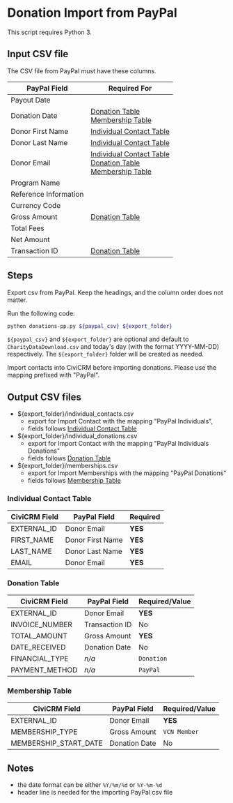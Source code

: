 # Donation Import from PayPal

This script requires Python 3.

## Input CSV file

The CSV file from PayPal must have these columns.

|PayPal Field          |Required For                                                                                                                         |
|----------------------|-------------------------------------------------------------------------------------------------------------------------------------|
|Payout Date           |                                                                                                                                     |
|Donation Date         |[Donation Table](#donation-table)<br/>[Membership Table](#membership-table)                                                          |
|Donor First Name      |[Individual Contact Table](#individual-contact-table)                                                                                |
|Donor Last Name       |[Individual Contact Table](#individual-contact-table)                                                                                |
|Donor Email           |[Individual Contact Table](#individual-contact-table)<br/>[Donation Table](#donation-table)<br/>[Membership Table](#membership-table)|
|Program Name          |                                                                                                                                     |
|Reference Information |                                                                                                                                     |
|Currency Code         |                                                                                                                                     |
|Gross Amount          |[Donation Table](#donation-table)                                                                                                    |
|Total Fees            |                                                                                                                                     |
|Net Amount            |                                                                                                                                     |
|Transaction ID        |[Donation Table](#donation-table)                                                                                                    |

## Steps

Export csv from PayPal. Keep the headings, and the column order does
not matter.

Run the following code:

~~~bash
python donations-pp.py ${paypal_csv} ${export_folder}
~~~

`${paypal_csv}` and `${export_folder}` are optional and default 
to `CharityDataDownload.csv` and today's day (with the format YYYY-MM-DD) 
respectively. The `${export_folder}` folder will be created as needed.

Import contacts into CiviCRM before importing donations. Please use the
mapping prefixed with "PayPal".


## Output CSV files

- ${export_folder}/individual_contacts.csv
	- export for Import Contact with the mapping "PayPal Individuals",
	- fields follows [Individual Contact Table](#individual-contact-table)
- ${export_folder}/individual_donations.csv
	- export for Import Contact with the mapping "PayPal Individuals Donations"
	- fields follows [Donation Table](#donation-table)
- ${export_folder}/memberships.csv
	- export for Import Memberships with the mapping "PayPal Donations"
	- fields follows [Membership Table](#membership-table)

### Individual Contact Table

|CiviCRM Field         |PayPal Field     |Required|
|----------------------|-----------------|--------|
|EXTERNAL_ID           |Donor Email      |**YES** |
|FIRST_NAME            |Donor First Name |**YES** |
|LAST_NAME             |Donor Last Name  |**YES** |
|EMAIL                 |Donor Email      |**YES** |


### Donation Table

|CiviCRM Field  |PayPal Field   |Required/Value|
|---------------|-------------- |--------------|
|EXTERNAL_ID    |Donor Email    |**YES**       |
|INVOICE_NUMBER |Transaction ID |No            |
|TOTAL_AMOUNT   |Gross Amount   |**YES**       |
|DATE_RECEIVED  |Donation Date  |No            |
|FINANCIAL_TYPE |*n/a*          |`Donation`    |
|PAYMENT_METHOD |*n/a*          |`PayPal`      |


### Membership Table

|CiviCRM Field        |PayPal Field  |Required/Value|
|---------------------|--------------|--------------|
|EXTERNAL_ID          |Donor Email   |**YES**       |
|MEMBERSHIP_TYPE      |Gross Amount  |`VCN Member`  |
|MEMBERSHIP_START_DATE|Donation Date |No            |

## Notes

- the date format can be either `%Y/%m/%d` or `%Y-%m-%d`
- header line is needed for the importing PayPal csv file
